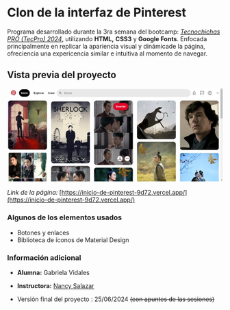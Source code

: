 # Clon de la interfaz de Pinterest
Programa desarrollado durante la 3ra semana del bootcamp:  _[Tecnochichas PRO (TecPro) 2024](https://tecnolochicas.mx/)_, utilizando **HTML,** **CSS3** y **Google Fonts**. Enfocada principalmente en replicar la apariencia visual y dinámicade la página, ofreciencia una expericencia similar e intuitiva al momento de navegar. 

## Vista previa del proyecto
![Demo](/imagenes/VistaPrevia.jpg)

_Link de la página:_ [https://inicio-de-pinterest-9d72.vercel.app/](https://inicio-de-pinterest-9d72.vercel.app/)

### Algunos de los elementos  usados
* Botones y enlaces
* Biblioteca de íconos de Material Design

### Información adicional
* **Alumna:** Gabriela Vidales
+ **Instructora:** [Nancy Salazar](https://www.linkedin.com/in/nancynsalazar/?original_referer=https%3A%2F%2Fwww%2Egoogle%2Eco%2Ein%2F&originalSubdomain=mx)
- Versión final del proyecto : 25/06/2024 ~~(con apuntes de las sesiones)~~

